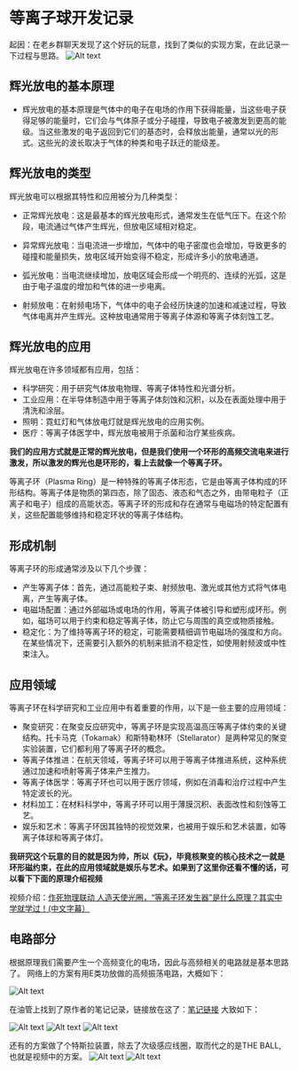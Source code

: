 # 等离子球开发记录

起因：在老乡群聊天发现了这个好玩的玩意，找到了类似的实现方案，在此记录一下过程与思路。
![Alt text](pic/cover-1.jpg)

## 辉光放电的基本原理

- 辉光放电的基本原理是气体中的电子在电场的作用下获得能量，当这些电子获得足够的能量时，它们会与气体原子或分子碰撞，导致电子被激发到更高的能级。当这些激发的电子返回到它们的基态时，会释放出能量，通常以光的形式。这些光的波长取决于气体的种类和电子跃迁的能级差。

## 辉光放电的类型

辉光放电可以根据其特性和应用被分为几种类型：

- 正常辉光放电：这是最基本的辉光放电形式，通常发生在低气压下。在这个阶段，电流通过气体产生辉光，但放电区域相对稳定。

- 异常辉光放电：当电流进一步增加，气体中的电子密度也会增加，导致更多的碰撞和能量损失，放电区域开始变得不稳定，形成许多小的放电通道。

- 弧光放电：当电流继续增加，放电区域会形成一个明亮的、连续的光弧，这是由于电子温度的增加和气体的进一步电离。

- 射频放电：在射频电场下，气体中的电子会经历快速的加速和减速过程，导致气体电离并产生辉光。这种放电通常用于等离子体源和等离子体刻蚀工艺。

## 辉光放电的应用

辉光放电在许多领域都有应用，包括：

- 科学研究：用于研究气体放电物理、等离子体特性和光谱分析。
- 工业应用：在半导体制造中用于等离子体刻蚀和沉积，以及在表面处理中用于清洗和涂层。
- 照明：霓虹灯和气体放电灯就是辉光放电的应用实例。
- 医疗：等离子体医学中，辉光放电被用于杀菌和治疗某些疾病。

**我们的应用方式就是正常的辉光放电，但是我们使用一个环形的高频交流电来进行激发，所以激发的辉光也是环形的，看上去就像一个等离子环。**

等离子环（Plasma Ring）是一种特殊的等离子体形态，它是由等离子体构成的环形结构。等离子体是物质的第四态，除了固态、液态和气态之外，由带电粒子（正离子和电子）组成的高能状态。等离子环的形成和存在通常与电磁场的特定配置有关，这些配置能够维持和稳定环状的等离子体结构。

## 形成机制

等离子环的形成通常涉及以下几个步骤：

- 产生等离子体：首先，通过高能粒子束、射频放电、激光或其他方式将气体电离，产生等离子体。
- 电磁场配置：通过外部磁场或电场的作用，等离子体被引导和塑形成环形。例如，磁场可以用于约束和稳定等离子体，防止它与周围的真空或物质接触。
- 稳定化：为了维持等离子环的稳定，可能需要精细调节电磁场的强度和方向。在某些情况下，还需要引入额外的机制来抵消不稳定性，如使用射频波或中性束注入。

## 应用领域

等离子环在科学研究和工业应用中有着重要的作用，以下是一些主要的应用领域：

- 聚变研究：在聚变反应研究中，等离子环是实现高温高压等离子体约束的关键结构。托卡马克（Tokamak）和斯特勒林环（Stellarator）是两种常见的聚变实验装置，它们都利用了等离子环的概念。
- 等离子体推进：在航天领域，等离子环可以用于等离子体推进系统，这种系统通过加速和喷射等离子体来产生推力。
- 等离子体医学：等离子环也可以用于医疗领域，例如在消毒和治疗过程中产生特定波长的光。
- 材料加工：在材料科学中，等离子环可以用于薄膜沉积、表面改性和刻蚀等工艺。
- 娱乐和艺术：等离子环因其独特的视觉效果，也被用于娱乐和艺术装置，如等离子体球和等离子体灯。

**我研究这个玩意的目的就是因为帅，所以《玩》，毕竟核聚变的核心技术之一就是环形磁约束，在此的应用领域就是娱乐与艺术。如果到了这里你还看不懂的话，可以看下下面的原理介绍视频**

视频介绍：[作死物理联动 人造天使光圈，“等离子环发生器”是什么原理？其实中学就学过！(中文字幕）](https://www.bilibili.com/video/BV1Cw4m1f7oA/)

## 电路部分

根据原理我们需要产生一个高频变化的电场，因此与高频相关的电路就是基本思路了。
网络上的方案有用E类功放做的高频振荡电路，大概如下：

![Alt text](pic/61dd181898df9f6ff927fba2795a3a20.png)

在油管上找到了原作者的笔记记录，链接放在这了：[笔记链接](https://docs.google.com/document/d/1AyaO-RaTiaOmyT3-89UxPdrMHEBCCrxb1irZKsVMg_8/edit)
大致如下：

![Alt text](pic/image.png)
![Alt text](pic/image2.png)
![Alt text](pic/image4.png)

还有的方案做了个特斯拉装置，除去了次级感应线圈，取而代之的是THE BALL,也就是视频中的方案。
![Alt text](pic/image3.png)
![Alt text](pic/image5.png)